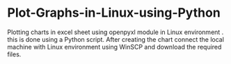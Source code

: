 # Plot-Graphs-in-Linux-using-Python
Plotting charts in excel sheet using openpyxl module in Linux environment . this is done using a Python script. After creating the chart connect the local machine with Linux environment using WinSCP and download the required files.
